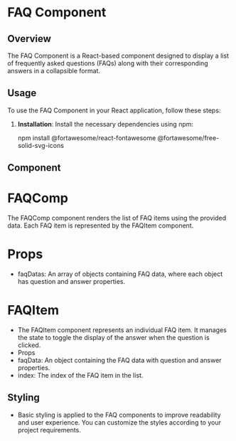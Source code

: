# FAQ Component

## Overview

The FAQ Component is a React-based component designed to display a list of frequently asked questions (FAQs) along with their corresponding answers in a collapsible format.

## Usage

To use the FAQ Component in your React application, follow these steps:

1. **Installation**: Install the necessary dependencies using npm:

   npm install @fortawesome/react-fontawesome @fortawesome/free-solid-svg-icons

## Component

# FAQComp

The FAQComp component renders the list of FAQ items using the provided data. Each FAQ item is represented by the FAQItem component.

# Props

- faqDatas: An array of objects containing FAQ data, where each object has question and answer properties.

# FAQItem

- The FAQItem component represents an individual FAQ item. It manages the state to toggle the display of the answer when the question is clicked.
- Props
- faqData: An object containing the FAQ data with question and answer properties.
- index: The index of the FAQ item in the list.

## Styling

- Basic styling is applied to the FAQ components to improve readability and user experience. You can customize the styles according to your project requirements.
